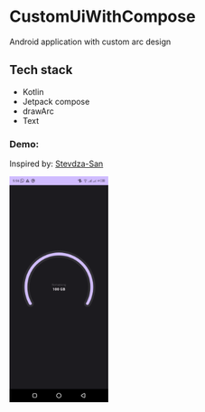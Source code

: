 # CustomUiWithCompose


Android application with custom arc design

## Tech stack
- Kotlin
- Jetpack compose
- drawArc
- Text


### Demo:


Inspired by: [Stevdza-San](https://www.youtube.com/@StevdzaSan) 

<img src="https://github.com/zeshansahi/CustomUiWithCompose/blob/main/app/src/main/res/drawable/screenshot.png" height="400" alt="Screenshot"/>
